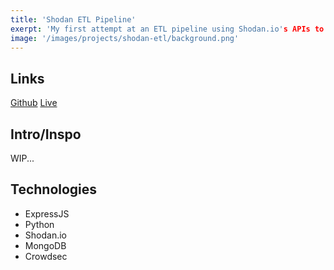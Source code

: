 ```yaml
--- 
title: 'Shodan ETL Pipeline' 
exerpt: 'My first attempt at an ETL pipeline using Shodan.io's APIs to gather information about previous scrapes to build a dashboard on Django to display the information'
image: '/images/projects/shodan-etl/background.png'
--- 
```


## Links 

[Github](https://github.com/meyersa/shodan-etl)
[Live](https://shodanetl.meyersa.com)

## Intro/Inspo

WIP...

## Technologies 

- ExpressJS
- Python
- Shodan.io 
- MongoDB
- Crowdsec 